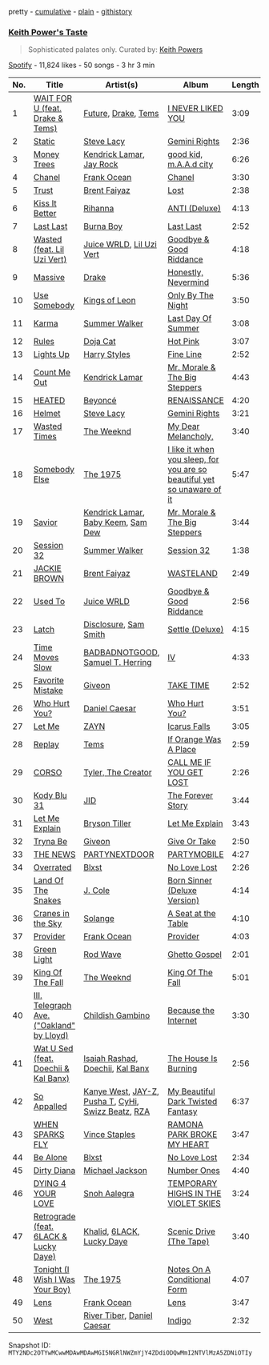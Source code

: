 pretty - [cumulative](/playlists/cumulative/37i9dQZF1DXaWQ9H258ygx.md) - [plain](/playlists/plain/37i9dQZF1DXaWQ9H258ygx) - [githistory](https://github.githistory.xyz/mackorone/spotify-playlist-archive/blob/main/playlists/plain/37i9dQZF1DXaWQ9H258ygx)

### [Keith Power's Taste](https://open.spotify.com/playlist/37i9dQZF1DXaWQ9H258ygx)

> Sophisticated palates only\. Curated by: <a href="https://www.instagram.com/keithpowers/">Keith Powers</a>

[Spotify](https://open.spotify.com/user/spotify) - 11,824 likes - 50 songs - 3 hr 3 min

| No. | Title | Artist(s) | Album | Length |
|---|---|---|---|---|
| 1 | [WAIT FOR U \(feat\. Drake & Tems\)](https://open.spotify.com/track/59nOXPmaKlBfGMDeOVGrIK) | [Future](https://open.spotify.com/artist/1RyvyyTE3xzB2ZywiAwp0i), [Drake](https://open.spotify.com/artist/3TVXtAsR1Inumwj472S9r4), [Tems](https://open.spotify.com/artist/687cZJR45JO7jhk1LHIbgq) | [I NEVER LIKED YOU](https://open.spotify.com/album/6tE9Dnp2zInFij4jKssysL) | 3:09 |
| 2 | [Static](https://open.spotify.com/track/4OmfWzukSVD140NiAIEjem) | [Steve Lacy](https://open.spotify.com/artist/57vWImR43h4CaDao012Ofp) | [Gemini Rights](https://open.spotify.com/album/3Ks0eeH0GWpY4AU20D5HPD) | 2:36 |
| 3 | [Money Trees](https://open.spotify.com/track/2HbKqm4o0w5wEeEFXm2sD4) | [Kendrick Lamar](https://open.spotify.com/artist/2YZyLoL8N0Wb9xBt1NhZWg), [Jay Rock](https://open.spotify.com/artist/28ExwzUQsvgJooOI0X1mr3) | [good kid, m.A.A.d city](https://open.spotify.com/album/6PBZN8cbwkqm1ERj2BGXJ1) | 6:26 |
| 4 | [Chanel](https://open.spotify.com/track/6Nle9hKrkL1wQpwNfEkxjh) | [Frank Ocean](https://open.spotify.com/artist/2h93pZq0e7k5yf4dywlkpM) | [Chanel](https://open.spotify.com/album/6OGzmhzHcjf0uN9j7dYvZH) | 3:30 |
| 5 | [Trust](https://open.spotify.com/track/0oufSLnKQDoBFX5mgkDCgR) | [Brent Faiyaz](https://open.spotify.com/artist/3tlXnStJ1fFhdScmQeLpuG) | [Lost](https://open.spotify.com/album/03nFfkhtHqQZZqprep3G6r) | 2:38 |
| 6 | [Kiss It Better](https://open.spotify.com/track/0UHB9METy4VCXNgkcGqHqS) | [Rihanna](https://open.spotify.com/artist/5pKCCKE2ajJHZ9KAiaK11H) | [ANTI \(Deluxe\)](https://open.spotify.com/album/4UlGauD7ROb3YbVOFMgW5u) | 4:13 |
| 7 | [Last Last](https://open.spotify.com/track/2PDgArI0p7UkeYgXWuqpmh) | [Burna Boy](https://open.spotify.com/artist/3wcj11K77LjEY1PkEazffa) | [Last Last](https://open.spotify.com/album/6aWJgsbvVPQR2HgPztf4qe) | 2:52 |
| 8 | [Wasted \(feat\. Lil Uzi Vert\)](https://open.spotify.com/track/1a7WZZZH7LzyvorhpOJFTe) | [Juice WRLD](https://open.spotify.com/artist/4MCBfE4596Uoi2O4DtmEMz), [Lil Uzi Vert](https://open.spotify.com/artist/4O15NlyKLIASxsJ0PrXPfz) | [Goodbye & Good Riddance](https://open.spotify.com/album/6tkjU4Umpo79wwkgPMV3nZ) | 4:18 |
| 9 | [Massive](https://open.spotify.com/track/28JBD8p18xNuOfyV7Cotdn) | [Drake](https://open.spotify.com/artist/3TVXtAsR1Inumwj472S9r4) | [Honestly, Nevermind](https://open.spotify.com/album/3cf4iSSKd8ffTncbtKljXw) | 5:36 |
| 10 | [Use Somebody](https://open.spotify.com/track/5VGlqQANWDKJFl0MBG3sg2) | [Kings of Leon](https://open.spotify.com/artist/2qk9voo8llSGYcZ6xrBzKx) | [Only By The Night](https://open.spotify.com/album/5CZR6ljD0x9fTiS4mh9wMp) | 3:50 |
| 11 | [Karma](https://open.spotify.com/track/2Fyjjpg03fn7n5cj0Qm380) | [Summer Walker](https://open.spotify.com/artist/57LYzLEk2LcFghVwuWbcuS) | [Last Day Of Summer](https://open.spotify.com/album/4hTM8jZ8DCCqglmZUDMSPz) | 3:08 |
| 12 | [Rules](https://open.spotify.com/track/1TMWcbxL5YF8rKsFHv5hAP) | [Doja Cat](https://open.spotify.com/artist/5cj0lLjcoR7YOSnhnX0Po5) | [Hot Pink](https://open.spotify.com/album/1MmVkhiwTH0BkNOU3nw5d3) | 3:07 |
| 13 | [Lights Up](https://open.spotify.com/track/4jAIqgrPjKLTY9Gbez25Qb) | [Harry Styles](https://open.spotify.com/artist/6KImCVD70vtIoJWnq6nGn3) | [Fine Line](https://open.spotify.com/album/7xV2TzoaVc0ycW7fwBwAml) | 2:52 |
| 14 | [Count Me Out](https://open.spotify.com/track/6BU1RZexmvJcBjgagVVt3M) | [Kendrick Lamar](https://open.spotify.com/artist/2YZyLoL8N0Wb9xBt1NhZWg) | [Mr\. Morale & The Big Steppers](https://open.spotify.com/album/79ONNoS4M9tfIA1mYLBYVX) | 4:43 |
| 15 | [HEATED](https://open.spotify.com/track/1w7cgGZR86yWz1pA2puVJD) | [Beyoncé](https://open.spotify.com/artist/6vWDO969PvNqNYHIOW5v0m) | [RENAISSANCE](https://open.spotify.com/album/6FJxoadUE4JNVwWHghBwnb) | 4:20 |
| 16 | [Helmet](https://open.spotify.com/track/0DmkBOGgEWMbUJlL6VwwF2) | [Steve Lacy](https://open.spotify.com/artist/57vWImR43h4CaDao012Ofp) | [Gemini Rights](https://open.spotify.com/album/3Ks0eeH0GWpY4AU20D5HPD) | 3:21 |
| 17 | [Wasted Times](https://open.spotify.com/track/7DKS0rX27cCEPsK0R6tFWS) | [The Weeknd](https://open.spotify.com/artist/1Xyo4u8uXC1ZmMpatF05PJ) | [My Dear Melancholy,](https://open.spotify.com/album/4qZBW3f2Q8y0k1A84d4iAO) | 3:40 |
| 18 | [Somebody Else](https://open.spotify.com/track/5hc71nKsUgtwQ3z52KEKQk) | [The 1975](https://open.spotify.com/artist/3mIj9lX2MWuHmhNCA7LSCW) | [I like it when you sleep, for you are so beautiful yet so unaware of it](https://open.spotify.com/album/1JFmNyVPdBF1ECvv4fhpW4) | 5:47 |
| 19 | [Savior](https://open.spotify.com/track/3drdWsJKiVCSQ2gKhd9BDT) | [Kendrick Lamar](https://open.spotify.com/artist/2YZyLoL8N0Wb9xBt1NhZWg), [Baby Keem](https://open.spotify.com/artist/5SXuuuRpukkTvsLuUknva1), [Sam Dew](https://open.spotify.com/artist/1SIw8nXWjvAKeb6Dhh85cz) | [Mr\. Morale & The Big Steppers](https://open.spotify.com/album/79ONNoS4M9tfIA1mYLBYVX) | 3:44 |
| 20 | [Session 32](https://open.spotify.com/track/2ktg2oZDyFAX3iY1QNkXl5) | [Summer Walker](https://open.spotify.com/artist/57LYzLEk2LcFghVwuWbcuS) | [Session 32](https://open.spotify.com/album/1q6DMLVcuKBfYpfJ1KWtKh) | 1:38 |
| 21 | [JACKIE BROWN](https://open.spotify.com/track/2IlT65thKQQw248mhk2PjQ) | [Brent Faiyaz](https://open.spotify.com/artist/3tlXnStJ1fFhdScmQeLpuG) | [WASTELAND](https://open.spotify.com/album/0PHMNbcgHfzSUALlfk7wGg) | 2:49 |
| 22 | [Used To](https://open.spotify.com/track/0WZFN4E8HrmGUU0EMyKQ8c) | [Juice WRLD](https://open.spotify.com/artist/4MCBfE4596Uoi2O4DtmEMz) | [Goodbye & Good Riddance](https://open.spotify.com/album/6tkjU4Umpo79wwkgPMV3nZ) | 2:56 |
| 23 | [Latch](https://open.spotify.com/track/1DunhgeZSEgWiIYbHqXl0c) | [Disclosure](https://open.spotify.com/artist/6nS5roXSAGhTGr34W6n7Et), [Sam Smith](https://open.spotify.com/artist/2wY79sveU1sp5g7SokKOiI) | [Settle \(Deluxe\)](https://open.spotify.com/album/1lM5IfaqcIsXd6UCV3aDSs) | 4:15 |
| 24 | [Time Moves Slow](https://open.spotify.com/track/1IqF5PUDUnaykHLs0RWbDO) | [BADBADNOTGOOD](https://open.spotify.com/artist/65dGLGjkw3UbddUg2GKQoZ), [Samuel T\. Herring](https://open.spotify.com/artist/6K4I1MPd7m8IztUdtrF4YU) | [IV](https://open.spotify.com/album/5wAGlQICfKYQfaBppnUbmP) | 4:33 |
| 25 | [Favorite Mistake](https://open.spotify.com/track/4rHIfYRQw6ittRQXAlurk0) | [Giveon](https://open.spotify.com/artist/4fxd5Ee7UefO4CUXgwJ7IP) | [TAKE TIME](https://open.spotify.com/album/1zHR48K6XtWYm6bhrw4J6C) | 2:52 |
| 26 | [Who Hurt You?](https://open.spotify.com/track/23c9gmiiv7RCu7twft0Mym) | [Daniel Caesar](https://open.spotify.com/artist/20wkVLutqVOYrc0kxFs7rA) | [Who Hurt You?](https://open.spotify.com/album/15M9pZ8gsdoN67yLjyQ039) | 3:51 |
| 27 | [Let Me](https://open.spotify.com/track/2cEmWBBlCfR9wWrY9JmTyt) | [ZAYN](https://open.spotify.com/artist/5ZsFI1h6hIdQRw2ti0hz81) | [Icarus Falls](https://open.spotify.com/album/1DF9B2hfwX4EdgEFwGcRwh) | 3:05 |
| 28 | [Replay](https://open.spotify.com/track/2dFqK2ZkYB9Xc47gr3xXWl) | [Tems](https://open.spotify.com/artist/687cZJR45JO7jhk1LHIbgq) | [If Orange Was A Place](https://open.spotify.com/album/0x2ntwkM3GoLVAPjAOPrWv) | 2:59 |
| 29 | [CORSO](https://open.spotify.com/track/46oHvXwpEZOFX518we1nJD) | [Tyler, The Creator](https://open.spotify.com/artist/4V8LLVI7PbaPR0K2TGSxFF) | [CALL ME IF YOU GET LOST](https://open.spotify.com/album/45ba6QAtNrdv6Ke4MFOKk9) | 2:26 |
| 30 | [Kody Blu 31](https://open.spotify.com/track/4iMzpYxUO5RiZkGmNKRCMh) | [JID](https://open.spotify.com/artist/6U3ybJ9UHNKEdsH7ktGBZ7) | [The Forever Story](https://open.spotify.com/album/3QVjpIxcksDkJmOnvlOJjg) | 3:44 |
| 31 | [Let Me Explain](https://open.spotify.com/track/1trZGMI2CGyVT44STkpCoN) | [Bryson Tiller](https://open.spotify.com/artist/2EMAnMvWE2eb56ToJVfCWs) | [Let Me Explain](https://open.spotify.com/album/3BjVNKsPNcmSGG5n4bHNUq) | 3:43 |
| 32 | [Tryna Be](https://open.spotify.com/track/0h1ednFFd4xK5SCO8mXNOe) | [Giveon](https://open.spotify.com/artist/4fxd5Ee7UefO4CUXgwJ7IP) | [Give Or Take](https://open.spotify.com/album/64LkgCfNbLqjclQYCTid8L) | 2:50 |
| 33 | [THE NEWS](https://open.spotify.com/track/46Mk1NVIpCcRIAXY92mWAW) | [PARTYNEXTDOOR](https://open.spotify.com/artist/2HPaUgqeutzr3jx5a9WyDV) | [PARTYMOBILE](https://open.spotify.com/album/4QTfWxMZjLRhQ9zxomi4t4) | 4:27 |
| 34 | [Overrated](https://open.spotify.com/track/6Fc9IYSkbmVwv4dlzn8hJb) | [Blxst](https://open.spotify.com/artist/4qXC0i02bSFstECuXP2ZpL) | [No Love Lost](https://open.spotify.com/album/0pwGvLOBpgIgFlrQVSRqh9) | 2:26 |
| 35 | [Land Of The Snakes](https://open.spotify.com/track/0hW72l6tZgSY7Od2OUVDIC) | [J\. Cole](https://open.spotify.com/artist/6l3HvQ5sa6mXTsMTB19rO5) | [Born Sinner \(Deluxe Version\)](https://open.spotify.com/album/5FP9keIJnlSCKnkdVOf623) | 4:14 |
| 36 | [Cranes in the Sky](https://open.spotify.com/track/48EjSdYh8wz2gBxxqzrsLe) | [Solange](https://open.spotify.com/artist/2auiVi8sUZo17dLy1HwrTU) | [A Seat at the Table](https://open.spotify.com/album/3Yko2SxDk4hc6fncIBQlcM) | 4:10 |
| 37 | [Provider](https://open.spotify.com/track/6R6ihJhRbgu7JxJKIbW57w) | [Frank Ocean](https://open.spotify.com/artist/2h93pZq0e7k5yf4dywlkpM) | [Provider](https://open.spotify.com/album/7uSaHPXSYaRB3FxLOmatG9) | 4:03 |
| 38 | [Green Light](https://open.spotify.com/track/4n7c4QoSavoKz7qLitbQbD) | [Rod Wave](https://open.spotify.com/artist/45TgXXqMDdF8BkjA83OM7z) | [Ghetto Gospel](https://open.spotify.com/album/1ft5RivOWEdZT3nfqThV7K) | 2:01 |
| 39 | [King Of The Fall](https://open.spotify.com/track/7o3Mcis1uKcYDuuJD1W0Rm) | [The Weeknd](https://open.spotify.com/artist/1Xyo4u8uXC1ZmMpatF05PJ) | [King Of The Fall](https://open.spotify.com/album/5ELWxtRpadxkLUUvbzpiZO) | 5:01 |
| 40 | [III\. Telegraph Ave\. \("Oakland" by Lloyd\)](https://open.spotify.com/track/3hyyG3Rm7DdmDwG2ZHfxFR) | [Childish Gambino](https://open.spotify.com/artist/73sIBHcqh3Z3NyqHKZ7FOL) | [Because the Internet](https://open.spotify.com/album/62yjWIhnATHxPqGbgC9Lqr) | 3:30 |
| 41 | [Wat U Sed \(feat\. Doechii & Kal Banx\)](https://open.spotify.com/track/0VYchQkqpeEyh95D1pWqy2) | [Isaiah Rashad](https://open.spotify.com/artist/6aaMZ3fcfLv4tEbmY7bjRM), [Doechii](https://open.spotify.com/artist/4E2rKHVDssGJm2SCDOMMJB), [Kal Banx](https://open.spotify.com/artist/2TYRz7cFNZNPLUWRijsJNL) | [The House Is Burning](https://open.spotify.com/album/6TQ8nqw43uUOWu7Yqp58ko) | 2:56 |
| 42 | [So Appalled](https://open.spotify.com/track/6K07Ahf6V7CAQn0ikrOztl) | [Kanye West](https://open.spotify.com/artist/5K4W6rqBFWDnAN6FQUkS6x), [JAY\-Z](https://open.spotify.com/artist/3nFkdlSjzX9mRTtwJOzDYB), [Pusha T](https://open.spotify.com/artist/0ONHkAv9pCAFxb0zJwDNTy), [CyHi](https://open.spotify.com/artist/18HVMQsV3tINaTyzT5UIjH), [Swizz Beatz](https://open.spotify.com/artist/2cADQgiLMjNhbsfeN52Bf3), [RZA](https://open.spotify.com/artist/4iCwCMnqsNZ6atvRiADgtn) | [My Beautiful Dark Twisted Fantasy](https://open.spotify.com/album/20r762YmB5HeofjMCiPMLv) | 6:37 |
| 43 | [WHEN SPARKS FLY](https://open.spotify.com/track/1jhdCONafFj1hzJsPvZx27) | [Vince Staples](https://open.spotify.com/artist/68kEuyFKyqrdQQLLsmiatm) | [RAMONA PARK BROKE MY HEART](https://open.spotify.com/album/2G549zeda2XNICgLmU0pNW) | 3:47 |
| 44 | [Be Alone](https://open.spotify.com/track/7tjtWVu8RsshzPxQm8oT3y) | [Blxst](https://open.spotify.com/artist/4qXC0i02bSFstECuXP2ZpL) | [No Love Lost](https://open.spotify.com/album/0pwGvLOBpgIgFlrQVSRqh9) | 2:34 |
| 45 | [Dirty Diana](https://open.spotify.com/track/6JZYMxvcoeLD4IifJPvDux) | [Michael Jackson](https://open.spotify.com/artist/3fMbdgg4jU18AjLCKBhRSm) | [Number Ones](https://open.spotify.com/album/1jcYwZsN7JEve9xsq9BuUX) | 4:40 |
| 46 | [DYING 4 YOUR LOVE](https://open.spotify.com/track/1Yx1TbWg1zbl6gQ3SCOFCN) | [Snoh Aalegra](https://open.spotify.com/artist/1A9o3Ljt67pFZ89YtPPL5X) | [TEMPORARY HIGHS IN THE VIOLET SKIES](https://open.spotify.com/album/57ttk3xzHMWLr6CGrEa8F3) | 3:24 |
| 47 | [Retrograde \(feat\. 6LACK & Lucky Daye\)](https://open.spotify.com/track/3v5WRAItrZgr5vCdW3vTmz) | [Khalid](https://open.spotify.com/artist/6LuN9FCkKOj5PcnpouEgny), [6LACK](https://open.spotify.com/artist/4IVAbR2w4JJNJDDRFP3E83), [Lucky Daye](https://open.spotify.com/artist/5Vuvs6Py2JRU7WiFDVsI7J) | [Scenic Drive \(The Tape\)](https://open.spotify.com/album/5HBwLKK7l3N8fovxDlTBpE) | 3:40 |
| 48 | [Tonight \(I Wish I Was Your Boy\)](https://open.spotify.com/track/7DmTaJoM7L020qm3egqNsM) | [The 1975](https://open.spotify.com/artist/3mIj9lX2MWuHmhNCA7LSCW) | [Notes On A Conditional Form](https://open.spotify.com/album/0o5xjCboti8vXhdoUG9LYi) | 4:07 |
| 49 | [Lens](https://open.spotify.com/track/371H6HjS4SXGbQ9IVfFUIL) | [Frank Ocean](https://open.spotify.com/artist/2h93pZq0e7k5yf4dywlkpM) | [Lens](https://open.spotify.com/album/5F4I5eUqVK1CpQbzt1ntMC) | 3:47 |
| 50 | [West](https://open.spotify.com/track/2R5GzHdM4xdA8HNLIF8lOY) | [River Tiber](https://open.spotify.com/artist/1FHDMgGdmIP4IsoFkAwbS0), [Daniel Caesar](https://open.spotify.com/artist/20wkVLutqVOYrc0kxFs7rA) | [Indigo](https://open.spotify.com/album/7H23XdhKb4H4mSCRd6gpwU) | 2:32 |

Snapshot ID: `MTY2NDc2OTYwMCwwMDAwMDAwMGI5NGRlNWZmYjY4ZDdiODQwMmI2NTVlMzA5ZDNiOTIy`
